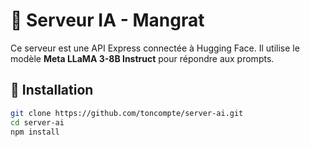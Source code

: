 # 🤖 Serveur IA - Mangrat

Ce serveur est une API Express connectée à Hugging Face.
Il utilise le modèle **Meta LLaMA 3-8B Instruct** pour répondre aux prompts.

## 🚀 Installation

```bash
git clone https://github.com/toncompte/server-ai.git
cd server-ai
npm install
